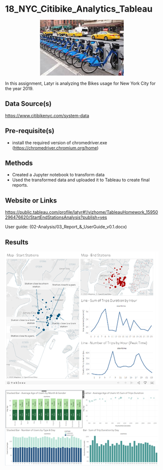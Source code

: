 # 18_NYC_Citibike_Analytics_Tableau 

<p align="center">
  <img src="citibike.jpg">
</p>

In this assignment, Latyr is analyzing the Bikes usage for New York City for the year 2019.

## Data Source(s)
https://www.citibikenyc.com/system-data

## Pre-requisite(s)
* install the required version of chromedriver.exe (https://chromedriver.chromium.org/home)

## Methods

* Created a Jupyter notebook to transform data
* Used the transformed data and uploaded it to Tableau to create final reports.

## Website or Links
https://public.tableau.com/profile/latyr#!/vizhome/TableauHomework_15950296476620/StartEndStationsAnalysis?publish=yes

User guide: (02-Analysis/03_Report_&_UserGuide_v0.1.docx)

## Results

![GitHub Logo](Dashboard_1.png)


![GitHub Logo](Dashboard_2.png)



